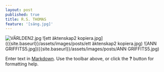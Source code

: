 ```yaml
---
layout: post
published: true
title: R.S. THOMAS
feature: '[säng.jpg]'
---
```

![VÄRLDEN2.jpg]({{site.baseurl}}/assets/images/posts/VÄRLDEN2.jpg)
![ett äktenskap2 kopiera.jpg]({{site.baseurl}}/assets/images/posts/ett äktenskap2 kopiera.jpg)
![ANN GRIFFITS5.jpg]({{site.baseurl}}/assets/images/posts/ANN GRIFFITS5.jpg)


Enter text in [Markdown](http://daringfireball.net/projects/markdown/). Use the toolbar above, or click the **?** button for formatting help.
